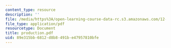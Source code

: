 ```yaml
---
content_type: resource
description: ''
file: /media/https%3A/open-learning-course-data-rc.s3.amazonaws.com/12-000-solving-complex-problems-fall-2003/89e315bb6812d8b8491be47957810bfe_production.pdf
file_type: application/pdf
resourcetype: Document
title: production.pdf
uid: 89e315bb-6812-d8b8-491b-e47957810bfe
---
```

